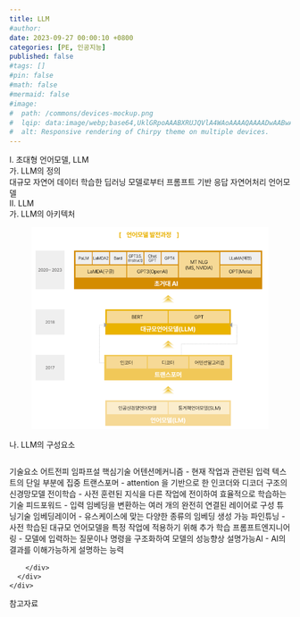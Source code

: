 ```yaml
---
title: LLM
#author: 
date: 2023-09-27 00:00:10 +0800
categories: [PE, 인공지능]
published: false
#tags: []
#pin: false
#math: false
#mermaid: false
#image:
#  path: /commons/devices-mockup.png
#  lqip: data:image/webp;base64,UklGRpoAAABXRUJQVlA4WAoAAAAQAAAADwAABwAAQUxQSDIAAAARL0AmbZurmr57yyIiqE8oiG0bejIYEQTgqiDA9vqnsUSI6H+oAERp2HZ65qP/VIAWAFZQOCBCAAAA8AEAnQEqEAAIAAVAfCWkAALp8sF8rgRgAP7o9FDvMCkMde9PK7euH5M1m6VWoDXf2FkP3BqV0ZYbO6NA/VFIAAAA
#  alt: Responsive rendering of Chirpy theme on multiple devices.
---
```


<div class="post-wrap">
  <div class="para">
    <div class="para-title">
      I. 초대형 언어모델, LLM 
    </div>
    <div class="para-cntnt">
      <div class="para">
        <div class="para-title">
          가. LLM의 정의
        </div>
        <div class="para-cntnt">
            대규모 자연어 데이터 학습한 딥러닝 모델로부터 프롬프트 기반 응답 자연어처리 언어모델
        </div>
      </div>
    </div>
  </div>
  
  <div class="para">
    <div class="para-title">
      II. LLM
    </div>
    <div class="para-cntnt">
      <div class="para">
        <div class="para-title">
          가. LLM의 아키텍처
        </div>
        <div class="para-cntnt">
          <figure class="post-figure">
            <img src="/assets/img/posts/LLM.png" alt="LLM">
<!--            <figcaption>Source: Unveiling the Metaverse: Exploring Emerging Trends, Multifaceted Perspectives, and Future Challenges</figcaption>-->
          </figure>
        </div>
      </div>
      <div class="para">
        <div class="para-title">
          나. LLM의 구성요소
        </div>
        <div class="para-cntnt">
          <table class="post-table">
          </table>
          기술요소 어트전피 임파프설
  핵심기술
    어텐션메커니즘 - 현재 작업과 관련된 입력 텍스트의 단일 부분에 집중
    트랜스포머 - attention 을 기반으로 한 인코더와 디코더 구조의 신경망모델
    전이학습 - 사전 훈련된 지식을 다른 작업에 전이하여 효율적으로 학습하는 기술
    피드포워드 - 입력 임베딩을 변환하는 여러 개의 완전히 연결된 레이어로 구성
  튜닝기술
    임베딩레이어 - 유스케이스에 맞는 다양한 종류의 임베딩 생성 가능
    파인튜닝 - 사전 학습된 대규모 언어모델을 특정 작업에 적용하기 위해 추가 학습
    프롬프트엔지니어링 - 모델에 입력하는 질문이나 명령을 구조화하여 모델의 성능향상
    설명가능AI - AI의 결과를 이해가능하게 설명하는 능력

        </div>
      </div>
    </div>
  </div>

  <div class="refr-wrap">
    <div class="refr-title">
        참고자료
    </div>
    <ol class="refr-list">
    <!--    <li>(나현식, 최대선) <a target="_blank" href="https://scienceon.kisti.re.kr/commons/util/originalView.do?cn=JAKO202225948430499&oCn=JAKO202225948430499&dbt=JAKO&journal=NJOU00291864">메타버스 보안 위협 요소 및 대응 방안 검토</a></li>-->
    <!--    <li>(M. Uddin, S. Manickam, H. Ullah, M. Obaidat and A. Dandoush) <a target="_blank" href="https://ieeexplore.ieee.org/abstract/document/10138386">Unveiling the Metaverse: Exploring Emerging Trends, Multifaceted Perspectives, and Future Challenges</a></li>-->
    </ol>
  </div>
</div>
